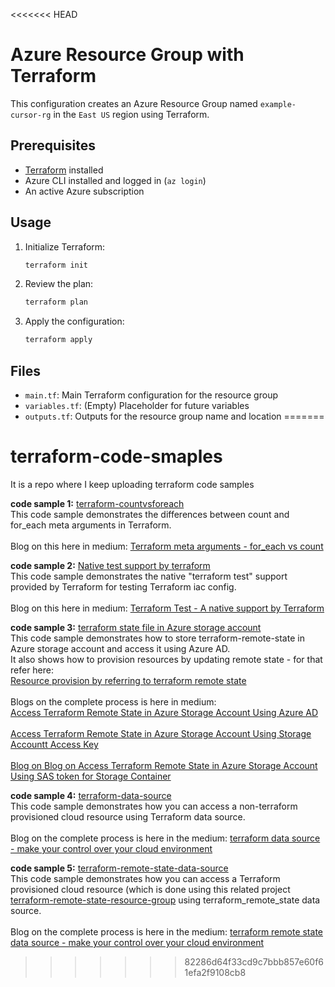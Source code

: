 <<<<<<< HEAD
# Azure Resource Group with Terraform

This configuration creates an Azure Resource Group named `example-cursor-rg` in the `East US` region using Terraform.

## Prerequisites
- [Terraform](https://www.terraform.io/downloads.html) installed
- Azure CLI installed and logged in (`az login`)
- An active Azure subscription

## Usage

1. Initialize Terraform:
   ```sh
   terraform init
   ```
2. Review the plan:
   ```sh
   terraform plan
   ```
3. Apply the configuration:
   ```sh
   terraform apply
   ```

## Files
- `main.tf`: Main Terraform configuration for the resource group
- `variables.tf`: (Empty) Placeholder for future variables
- `outputs.tf`: Outputs for the resource group name and location 
=======
# terraform-code-smaples
It is a repo where I keep uploading terraform code samples

**code sample 1:** [terraform-countvsforeach](https://github.com/madhubanti0007/terraform-code-samples/blob/master/terraform-countvsforeach/README.md) <br/>
               This code sample demonstrates the differences between count and for_each meta arguments in Terraform. <br/>
               <br/>
               Blog on this here in medium: [Terraform meta arguments - for_each vs count](https://medium.com/@madhubanti0007/for-each-vs-count-ouch-a-cdf3de2baabb)


**code sample 2:** [Native test support by terraform](https://github.com/madhubanti0007/terraform-code-samples/blob/master/terraform-test/README.md) <br/>
               This code sample demonstrates the native "terraform test" support provided by Terraform for testing Terraform iac config. <br/>
               <br/>
               Blog on this here in medium: [Terraform Test - A native support by Terraform ](https://medium.com/@madhubanti0007/terraform-test-by-terraform-a-native-testing-support-for-infrastructure-provisioning-b2e06ce9bc46)

**code sample 3:** [terraform state file in Azure storage account](https://github.com/madhubanti0007/terraform-code-samples/blob/master/terraform-remote-storage/README.md) <br/>
                   This code sample demonstrates how to store terraform-remote-state in Azure storage account and access it using Azure AD. <br/>
                   It also shows how to provision resources by updating remote state - for that refer here: <br/>
                   [Resource provision by referring to terraform remote state](https://github.com/madhubanti0007/terraform-code-samples/blob/master/terraform-resource-provision-using-remote-state/README.md) <br/>
                   <br/>
                   Blogs on the complete process is here in medium: <br/> [Access Terraform Remote State in Azure Storage Account Using Azure AD](https://medium.com/@madhubanti0007/access-terraform-remote-state-in-azure-storage-account-using-azure-ad-44249531e52c) <br/>
                   <br/>
                   [Access Terraform Remote State in Azure Storage Account Using Storage Accountt Access Key](https://medium.com/@madhubanti0007/story-of-terraform-remote-state-today-let-us-access-it-with-azure-key-vault-ddbe71ddd17f)<br/>
                   <br/>
                   [Blog on Blog on Access Terraform Remote State in Azure Storage Account Using SAS token for Storage Container ](https://medium.com/@madhubanti0007/story-of-terraform-remote-state-today-let-us-access-it-with-azure-sas-token-for-storage-container-7caa6d867842)<br/>

**code sample 4:** [terraform-data-source](https://github.com/madhubanti0007/terraform-code-samples/blob/master/terraform-data-source/README.md)<br/>
                   This code sample demonstrates how you can access a non-terraform provisioned cloud resource using Terraform data source. <br/>
                   <br/>
                   Blog on the complete process is here in the medium: [terraform data source - make your control over your cloud environment](https://medium.com/@madhubanti0007/data-sources-or-terraform-remote-state-in-terraform-make-your-control-secured-over-cloud-c20c0511d9cf)

**code sample 5:** [terraform-remote-state-data-source](https://github.com/madhubanti0007/terraform-code-samples/blob/master/terraform-remote-state-data-source/README.md) <br/>
                   This code sample demonstrates how you can access a Terraform provisioned cloud resource (which is done using this related project [terraform-remote-state-resource-group](https://github.com/madhubanti0007/terraform-code-samples/blob/master/terraform-remote-state-resource-group/README.md) using terraform_remote_state data source. <br/>
                   <br/>
                   Blog on the complete process is here in the medium: [terraform remote state data source - make your control over your cloud environment](https://medium.com/@madhubanti0007/data-sources-or-terraform-remote-state-in-terraform-make-your-control-secured-over-cloud-c20c0511d9cf)
>>>>>>> 82286d64f33cd9c7bbb857e60f61efa2f9108cb8
